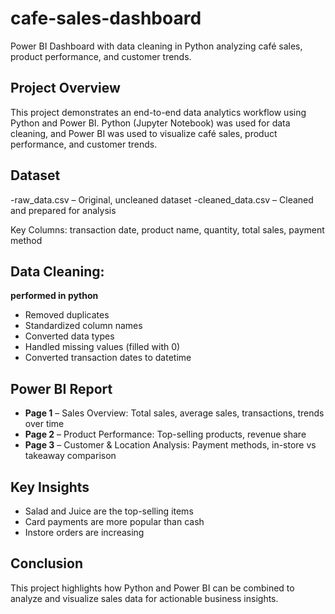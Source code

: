 # cafe-sales-dashboard
Power BI Dashboard with data cleaning in Python analyzing café sales, product performance, and customer trends.

## Project Overview

This project demonstrates an end-to-end data analytics workflow using Python and Power BI. Python (Jupyter Notebook) was used for data cleaning, and Power BI was used to visualize café sales, product performance, and customer trends.

## Dataset

-raw_data.csv – Original, uncleaned dataset
-cleaned_data.csv – Cleaned and prepared for analysis

Key Columns: transaction date, product name, quantity, total sales, payment method

## Data Cleaning:  
**performed in python**
- Removed duplicates
- Standardized column names
- Converted data types
- Handled missing values (filled with 0)
- Converted transaction dates to datetime

## Power BI Report

- **Page 1** – Sales Overview: Total sales, average sales, transactions, trends over time
- **Page 2** – Product Performance: Top-selling products, revenue share
- **Page 3** – Customer & Location Analysis: Payment methods, in-store vs takeaway comparison

## Key Insights

- Salad and Juice are the top-selling items
- Card payments are more popular than cash
- Instore orders are increasing

## Conclusion

This project highlights how Python and Power BI can be combined to analyze and visualize sales data for actionable business insights.
